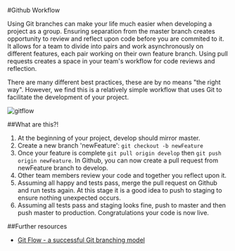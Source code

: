 #Github Workflow

Using Git branches can make your life much easier when developing a project as a group. Ensuring separation from the master branch creates opportunity to review and reflect upon code before you are commited to it. It allows for a team to divide into pairs and work asynchronously on different features, each pair working on their own feature branch. Using pull requests creates a space in your team's workflow for code reviews and reflection.

There are many different best practices, these are by no means "the right way". However, we find this is a relatively simple workflow that uses Git to facilitate the development of your project.

![gitflow](https://github.com/makersacademy/course/blob/master/images/gitflow.png)

##What are this?!

1. At the beginning of your project, develop should mirror master. 
2. Create a new branch 'newFeature': ``` git checkout -b newFeature ```
3. Once your feature is complete ``` git pull origin develop ``` then ``` git push origin newFeature ```. In Github, you can now create a pull request from newFeature branch to develop.
4. Other team members review your code and together you reflect upon it.
5. Assuming all happy and tests pass, merge the pull request on Github and run tests again. At this stage it is a good idea to push to staging to ensure nothing unexpected occurs.
6. Assuming all tests pass and staging looks fine, push to master and then push master to production. Congratulations your code is now live.

##Further resources

* [Git Flow - a successful Git branching model](http://nvie.com/posts/a-successful-git-branching-model/)


